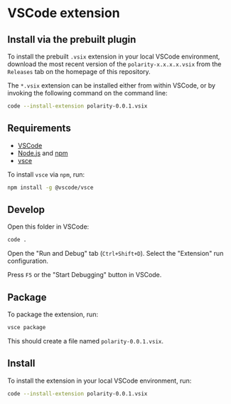 # VSCode extension

## Install via the prebuilt plugin

To install the prebuilt `.vsix` extension in your local VSCode environment, download the most recent version of the `polarity-x.x.x.x.vsix` from the `Releases` tab on the homepage of this repository.

The `*.vsix` extension can be installed either from within VSCode, or by invoking the following command on the command line:

```sh
code --install-extension polarity-0.0.1.vsix
```

## Requirements

* [VSCode](https://code.visualstudio.com/Download)
* [Node.js](https://nodejs.org/en/download) and [npm](https://www.npmjs.com/package/npm)
* [vsce](https://www.npmjs.com/package/vsce)

To install `vsce` via `npm`, run:

```sh
npm install -g @vscode/vsce
```

## Develop

Open this folder in VSCode:

```sh
code .
```

Open the "Run and Debug" tab (`Ctrl+Shift+D`).
Select the "Extension" run configuration.

Press `F5` or the "Start Debugging" button in VSCode.

## Package

To package the extension, run:

```sh
vsce package
```

This should create a file named `polarity-0.0.1.vsix`.

## Install

To install the extension in your local VSCode environment, run:

```sh
code --install-extension polarity-0.0.1.vsix
```
